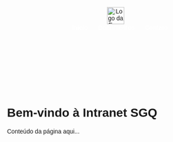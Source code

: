 <!DOCTYPE html>
<html lang="pt-br">
<head>
  <meta charset="UTF-8">
  <title>SGQ Documentos</title>
  <style>
    body {
      margin: 0;
      font-family: Arial, sans-serif;
    }

    header {
      position: fixed;
      top: 0;
      width: 100%;
      background-color: #004080;
      color: white;
      display: flex;
      align-items: center;
      justify-content: space-between;
      padding: 10px 20px;
      box-shadow: 0 2px 5px rgba(0,0,0,0.2);
      z-index: 1000;
    }

    header img {
      height: 40px;
    }

    nav a {
      color: white;
      text-decoration: none;
      margin-left: 20px;
      font-weight: bold;
    }

    main {
      padding-top: 80px; /* espaço para o cabeçalho fixo */
    }
  </style>
</head>
<body>

  <header>
    <img src="logo.png" alt="Logo da Empresa">
    <nav>
      <a href="#home">Início</a>
      <a href="#documentos">Documentos</a>
      <a href="#contato">Contato</a>
    </nav>
  </header>

  <main>
    <h1>Bem-vindo à Intranet SGQ</h1>
    <p>Conteúdo da página aqui...</p>
  </main>

</body>
</html>
